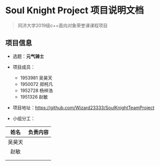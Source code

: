 # Soul Knight Project 项目说明文档

> 同济大学2019级c++面向对象荣誉课课程项目

## 项目信息

- 选题：**元气骑士**

- 项目成员：

  - 1953981 吴昊天
  - 1950072 郑柯凡
  - 1952728 杨梓浩
  - 1951326 赵敏
 
- 项目地址：<https://github.com/Wizard23333/SoulKnightTeamProject>

- 小组分工：

|   姓名   |                     负责内容                      |
| :----: | :------------------------------------------------------: |
|  吴昊天  |                                                  |
|  赵敏       |
|         |
|         |

